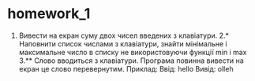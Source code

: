 # homework_1
1. Вивести на екран суму двох чисел введених з клавіатури. 2.* Наповнити список числами з клавіатури, знайти мінімальне і максимальне число в списку не використовуючи функції min і max 3.** Слово вводиться з клавіатури. Програма повинна вивести на екран це слово перевернутим.  Приклад: Ввід: hello Вивід: olleh
